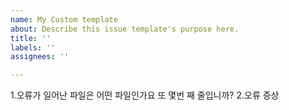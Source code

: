 ```yaml
---
name: My Custom template
about: Describe this issue template's purpose here.
title: ''
labels: ''
assignees: ''

---
```


1.오류가 일어난 파일은 어떤 파일인가요 또 몇번 째 줄입니까?
2.오류 증상
